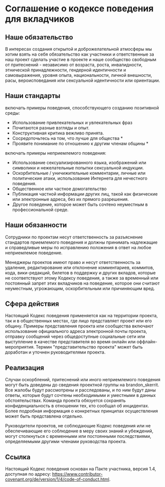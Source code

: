 # Соглашение о кодексе поведения для вкладчиков

## Наше обязательство

В интересах создания открытой и доброжелательной атмосферы мы хотим взять на себя обязательство как участники и ответственные за наш проект сделать участие в проекте и наше сообщество свободным от притеснений - независимо от возраста, роста, инвалидности, этнической принадлежности, гендерной идентичности и самовыражения, уровня опыта, национальности, личной внешности, расы, вероисповедания или сексуальной идентичности или ориентации.

## Наши стандарты

включать примеры поведения, способствующего созданию позитивной среды:

- Использование привлекательных и увлекательных фраз
- Почитаются разные взгляды и опыт.
- Конструктивная критика вежливо принята.
- Сосредоточьтесь на том, что лучше для общества \*
- Проявите понимание по отношению к другим членам общины \*

включать примеры неприемлемого поведения:

- Использование сексуализированного языка, изображений или символики и нежелательные попытки сексуальной индукции.
- Оскорбительные / уничижительные комментарии, личные или политические атаки, использование Интернета для нечестного поведения.
- Общественное или частное домогательство
- Публикация частной информации других лиц, такой как физические или электронные адреса, без их прямого разрешения.
- Другое поведение, которое может быть сочтено неуместным в профессиональной среде.

## Наши обязанности

Сотрудники по проектам несут ответственность за разъяснение стандартов приемлемого поведения и должны принимать надлежащие и справедливые меры по исправлению положения в ответ на любое неприемлемое поведение.

Менеджеры проектов имеют право и несут ответственность за удаление, редактирование или отклонение комментариев, коммитов, кода, вики-редакций, билетов в поддержку и других вкладов, которые не соответствуют этому Кодексу поведения, а также за временный или постоянный запрет этих вкладчиков на поведение, которое они считают неуместным, угрожающим, оскорбительным или причиняющим вред.

## Сфера действия

Настоящий Кодекс поведения применяется как на территории проекта, так и в общественных местах, где лицо представляет проект или его общину. Примеры представления проекта или сообщества включают использование официального адреса электронной почты проекта, отправку сообщений через общедоступные социальные сети или выступление в качестве представителя во время онлайн или оффлайн-мероприятия. Термин "представительство проекта" может быть доработан и уточнен руководителями проекта.

## Реализация

Случаи оскорблений, притеснений или иного неприемлемого поведения могут быть доведены до сведения проектной группы на brandon_skerrit. Все жалобы будут рассмотрены и расследованы, и по ним будут даны ответы, которые будут сочтены необходимыми и уместными в данных обстоятельствах. Команда проекта обязуется сохранять конфиденциальность в отношении тех, кто сообщал об инцидентах. Более подробная информация о конкретных принципах осуществления может быть представлена отдельно.

Руководители проектов, не соблюдающие Кодекс поведения или не обеспечивающие его соблюдение в меру своих знаний и убеждений, могут столкнуться с временными или постоянными последствиями, определяемыми другими членами руководства проекта.

## Ссылка

Настоящий Кодекс поведения основан на Пакте участника, версия 1.4, доступная по адресу: <https://www.contributor-covenant.org/de/version/1/4/code-of-conduct.html>.
